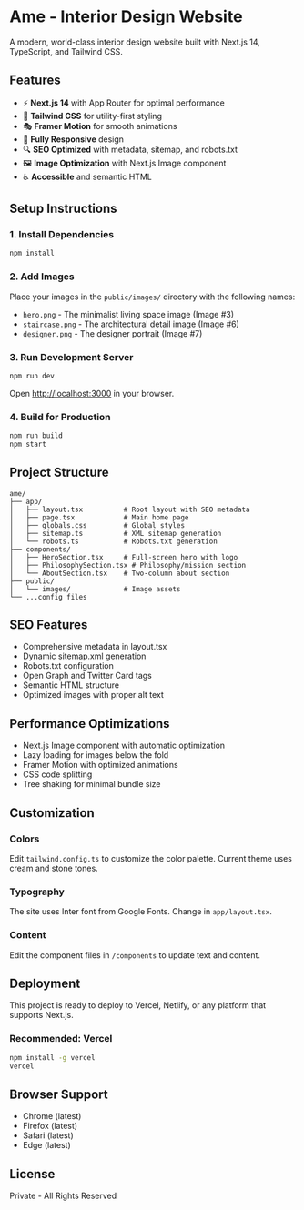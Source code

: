 # Ame - Interior Design Website

A modern, world-class interior design website built with Next.js 14, TypeScript, and Tailwind CSS.

## Features

- ⚡ **Next.js 14** with App Router for optimal performance
- 🎨 **Tailwind CSS** for utility-first styling
- 🎭 **Framer Motion** for smooth animations
- 📱 **Fully Responsive** design
- 🔍 **SEO Optimized** with metadata, sitemap, and robots.txt
- 🖼️ **Image Optimization** with Next.js Image component
- ♿ **Accessible** and semantic HTML

## Setup Instructions

### 1. Install Dependencies

```bash
npm install
```

### 2. Add Images

Place your images in the `public/images/` directory with the following names:

- `hero.png` - The minimalist living space image (Image #3)
- `staircase.png` - The architectural detail image (Image #6)
- `designer.png` - The designer portrait (Image #7)

### 3. Run Development Server

```bash
npm run dev
```

Open [http://localhost:3000](http://localhost:3000) in your browser.

### 4. Build for Production

```bash
npm run build
npm start
```

## Project Structure

```
ame/
├── app/
│   ├── layout.tsx          # Root layout with SEO metadata
│   ├── page.tsx            # Main home page
│   ├── globals.css         # Global styles
│   ├── sitemap.ts          # XML sitemap generation
│   └── robots.ts           # Robots.txt generation
├── components/
│   ├── HeroSection.tsx     # Full-screen hero with logo
│   ├── PhilosophySection.tsx # Philosophy/mission section
│   └── AboutSection.tsx    # Two-column about section
├── public/
│   └── images/             # Image assets
└── ...config files
```

## SEO Features

- Comprehensive metadata in layout.tsx
- Dynamic sitemap.xml generation
- Robots.txt configuration
- Open Graph and Twitter Card tags
- Semantic HTML structure
- Optimized images with proper alt text

## Performance Optimizations

- Next.js Image component with automatic optimization
- Lazy loading for images below the fold
- Framer Motion with optimized animations
- CSS code splitting
- Tree shaking for minimal bundle size

## Customization

### Colors

Edit `tailwind.config.ts` to customize the color palette. Current theme uses cream and stone tones.

### Typography

The site uses Inter font from Google Fonts. Change in `app/layout.tsx`.

### Content

Edit the component files in `/components` to update text and content.

## Deployment

This project is ready to deploy to Vercel, Netlify, or any platform that supports Next.js.

### Recommended: Vercel

```bash
npm install -g vercel
vercel
```

## Browser Support

- Chrome (latest)
- Firefox (latest)
- Safari (latest)
- Edge (latest)

## License

Private - All Rights Reserved
